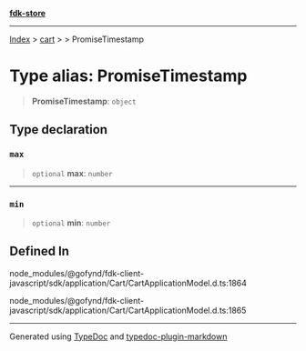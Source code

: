 [**fdk-store**](../../../README.md)
***

[Index](../../../API.md) > [cart](../../README.md) > [<internal>](../README.md) > PromiseTimestamp

# Type alias: PromiseTimestamp

> **PromiseTimestamp**: `object`

## Type declaration

### `max`

> `optional` **max**: `number`

***

### `min`

> `optional` **min**: `number`

## Defined In

node\_modules/@gofynd/fdk-client-javascript/sdk/application/Cart/CartApplicationModel.d.ts:1864

node\_modules/@gofynd/fdk-client-javascript/sdk/application/Cart/CartApplicationModel.d.ts:1865

***
Generated using [TypeDoc](https://typedoc.org/) and [typedoc-plugin-markdown](https://www.npmjs.com/package/typedoc-plugin-markdown)
